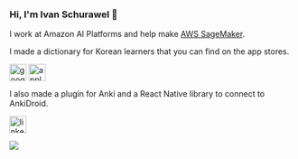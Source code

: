 ### Hi, I'm Ivan Schurawel 👋

I work at Amazon AI Platforms and help make [AWS SageMaker](https://aws.amazon.com/sagemaker/).

I made a dictionary for Korean learners that you can find on the app stores.

[<img align="center" src="https://cdn.jsdelivr.net/npm/simple-icons@3.0.1/icons/googleplay.svg" alt="google play" height="30" width="30" />](https://play.google.com/store/apps/details?id=com.schurawel.kl_dictionary&hl=en_US) [<img align="center" src="https://cdn.jsdelivr.net/npm/simple-icons@3.0.1/icons/appstore.svg" alt="apple app store" height="30" width="30" />](https://itunes.apple.com/us/app/korean-learners-dictionary/id1417101471?mt=8)

I also made a plugin for Anki and a React Native library to connect to AnkiDroid.



[<img align="center" src="https://cdn.jsdelivr.net/npm/simple-icons@3.0.1/icons/linkedin.svg" alt="linkedin" height="30" width="30" />](https://linkedin.com/in/ivan-schurawel)
<p align="center"> 
<a href="https://linkedin.com/in/ivan-schurawel" target="blank"></a>
</p>

![](https://hit.yhype.me/github/profile?user_id=30599893)

